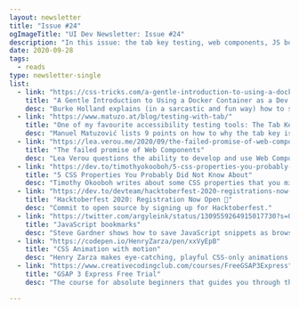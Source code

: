 ```yaml
---
layout: newsletter
title: "Issue #24"
ogImageTitle: "UI Dev Newsletter: Issue #24"
description: "In this issue: the tab key testing, web components, JS bookmarks, and more."
date: 2020-09-28
tags:
  - reads
type: newsletter-single
list:
  - link: "https://css-tricks.com/a-gentle-introduction-to-using-a-docker-container-as-a-dev-environment/"
    title: "A Gentle Introduction to Using a Docker Container as a Dev Environment"
    desc: "Burke Holland explains (in a sarcastic and fun way) how to set up and use Docker (from VS Code)."
  - link: "https://www.matuzo.at/blog/testing-with-tab/"
    title: "One of my favourite accessibility testing tools: The Tab Key."
    desc: "Manuel Matuzović lists 9 points on how to why the tab key is his favourite tool for testing website accessibility."
  - link: "https://lea.verou.me/2020/09/the-failed-promise-of-web-components/"
    title: "The failed promise of Web Components"
    desc: "Lea Verou questions the ability to develop and use Web Components easily."
  - link: "https://dev.to/timothyokooboh/5-css-properties-you-probably-did-not-know-about-164i"
    title: "5 CSS Properties You Probably Did Not Know About"
    desc: "Timothy Okooboh writes about some CSS properties that you might know of/forgot about, but that could be quite useful."
  - link: "https://dev.to/devteam/hacktoberfest-2020-registrations-now-open-519a"
    title: "Hacktoberfest 2020: Registration Now Open 🎃"
    desc: "Commit to open source by signing up for Hacktoberfest."
  - link: "https://twitter.com/argyleink/status/1309559264915017730?s=09"
    title: "JavaScript bookmarks"
    desc: "Steve Gardner shows how to save JavaScript snippets as browser bookmarks."
  - link: "https://codepen.io/HenryZarza/pen/xxVyEpB"
    title: "CSS Animation with motion"
    desc: "Henry Zarza makes eye-catching, playful CSS-only animations."
  - link: "https://www.creativecodingclub.com/courses/FreeGSAP3Express"
    title: "GSAP 3 Express Free Trial"
    desc: "The course for absolute beginners that guides you through the best parts of the GSAP API."

---
```


